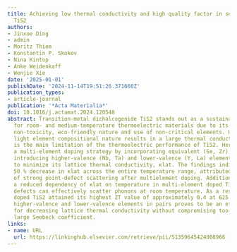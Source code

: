```yaml
---
title: Achieving low thermal conductivity and high quality factor in sextuple-doped
  TiS2
authors:
- Jinxue Ding
- admin
- Moritz Thiem
- Konstantin P. Skokov
- Nina Kintop
- Anke Weidenkaff
- Wenjie Xie
date: '2025-01-01'
publishDate: '2024-11-14T19:51:26.371660Z'
publication_types:
- article-journal
publication: '*Acta Materialia*'
doi: 10.1016/j.actamat.2024.120548
abstract: Transition-metal dichalcogenide TiS2 stands out as a sustainable candidate
  for room- and medium-temperature thermoelectric materials due to its affordability,
  non-toxicity, eco-friendly nature and use of non-critical elements. However, its
  light element compositional nature results in a large thermal conductivity, which
  is the main limitation of the thermoelectric performance of TiS2. Here, we report
  a multi-element doping strategy by incorporating equivalent (Se, Zr) elements and
  introducing higher-valence (Nb, Ta) and lower-valence (Y, La) elements in pairs
  to minimize its lattice thermal conductivity, κlat. The findings indicate a nearly
  50 % decrease in κlat across the entire temperature range, attributed to the presence
  of strong point-defect scattering after multielement doping. Additionally, we observed
  a reduced dependency of κlat on temperature in multi-element doped TiS2, as point
  defects can effectively scatter phonons at room temperature. As a result, the multi-element
  doped TiS2 attained its highest ZT value of approximately 0.4 at 625 K. Incorporating
  higher-valence and lower-valence elements in pairs proves to be an effective method
  for decreasing lattice thermal conductivity without compromising too much of its
  large Seebeck coefficient.
links:
- name: URL
  url: https://linkinghub.elsevier.com/retrieve/pii/S1359645424008966
---
```

